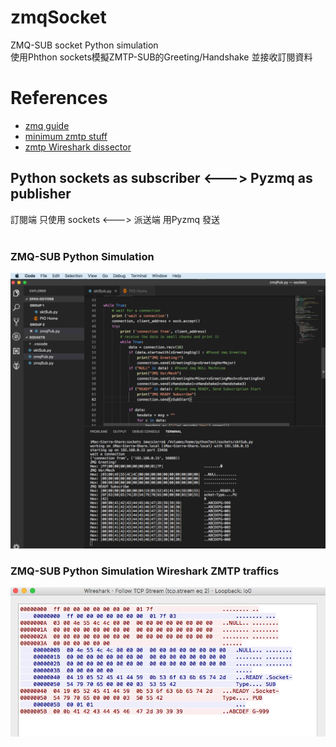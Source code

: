 # zmqSocket
  ZMQ-SUB socket Python simulation<br/>
  使用Phthon sockets模擬ZMTP-SUB的Greeting/Handshake 並接收訂閱資料
  <br/>
  
# References
- [zmq guide](http://zguide.zeromq.org/)
- [minimum zmtp stuff](https://github.com/zeromq/zmtp/tree/master/zmtp30/C)
- [zmtp Wireshark dissector](https://github.com/whitequark/zmtp-wireshark/blob/master/zmtp-dissector.lua)

## Python sockets as subscriber <---> Pyzmq as publisher
訂閱端 只使用 sockets <---> 派送端 用Pyzmq 發送 
<br/>
<br/>

### ZMQ-SUB Python Simulation
![SocketSub](pictures/zmqSocketSub.png)

### ZMQ-SUB Python Simulation Wireshark ZMTP traffics
![SocketSub](pictures/zmqSocketSubWireshark.png)
